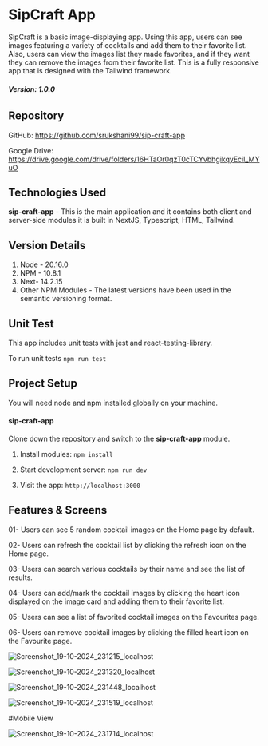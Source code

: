 # SipCraft App

SipCraft is a basic image-displaying app. Using this app, users can see images featuring a variety of cocktails and add them to their favorite list. Also, users can view the images list they made favorites, and if they want they can remove the images from their favorite list.
This is a fully responsive app that is designed with the Tailwind framework.

###### **Version: 1.0.0**

## Repository

GitHub: https://github.com/srukshani99/sip-craft-app

Google Drive: https://drive.google.com/drive/folders/16HTaOr0qzT0cTCYvbhgikqyEcil_MYuO

## Technologies Used

**sip-craft-app** - This is the main application and it contains both client and server-side modules it is built in NextJS, Typescript, HTML, Tailwind.

## Version Details

1. Node - 20.16.0
2. NPM - 10.8.1
3. Next- 14.2.15
4. Other NPM Modules - The latest versions have been used in the semantic versioning format.

## Unit Test
This app includes unit tests with jest and react-testing-library.

To run unit tests
`npm run test` 

## Project Setup
You will need node and npm installed globally on your machine.

#### sip-craft-app
Clone down the repository and switch to the **sip-craft-app** module. 

1. Install modules:
`npm install`  

2. Start development server:
`npm run dev`  

3. Visit the app:
`http://localhost:3000` 

## Features & Screens

01- Users can see 5 random cocktail images on the Home page by default.

02- Users can refresh the cocktail list by clicking the refresh icon on the Home page.

03- Users can search various cocktails by their name and see the list of results.

04- Users can add/mark the cocktail images by clicking the heart icon displayed on the image card and adding them to their favorite list.

05- Users can see a list of favorited cocktail images on the Favourites page.

06- Users can remove cocktail images by clicking the filled heart icon on the Favourite page.

![Screenshot_19-10-2024_231215_localhost](https://github.com/user-attachments/assets/7a8365bf-5eb0-4489-9463-91e3c1f6f421)

![Screenshot_19-10-2024_231320_localhost](https://github.com/user-attachments/assets/3e4e66f1-8bd1-4f69-a2ae-93f53d078541)

![Screenshot_19-10-2024_231448_localhost](https://github.com/user-attachments/assets/8bd26846-351a-4210-81fd-f1b2b8ab1a66)

![Screenshot_19-10-2024_231519_localhost](https://github.com/user-attachments/assets/ef983a66-109d-437d-a0b6-efa1c441d31d)

#Mobile View

![Screenshot_19-10-2024_231714_localhost](https://github.com/user-attachments/assets/b7553ef2-401a-4039-88af-b8fd646ddad0)





